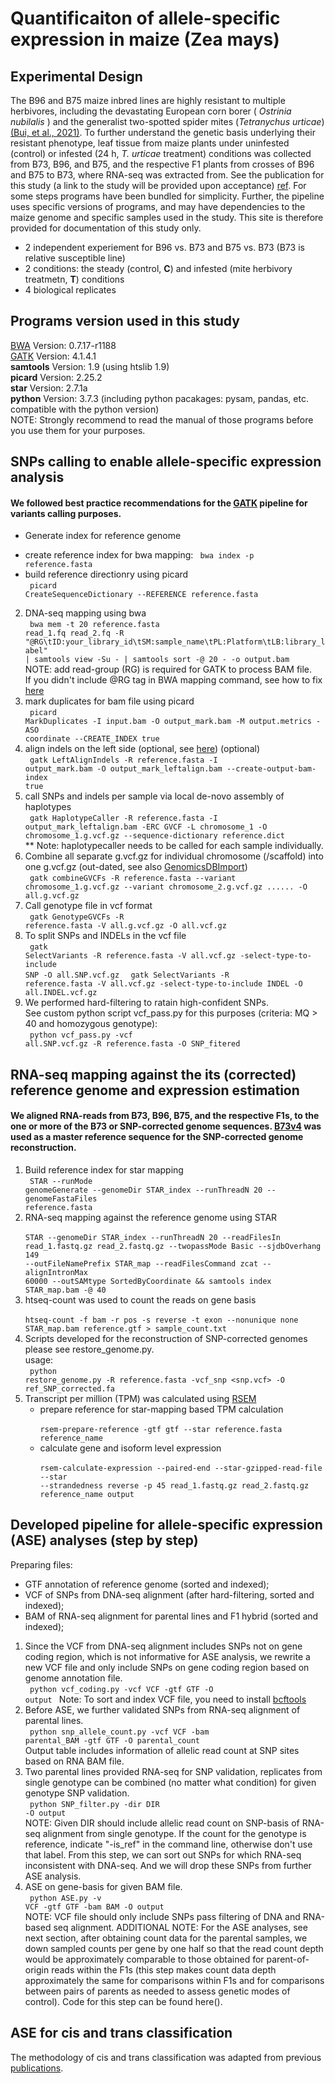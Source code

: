 # Quantificaiton of allele-specific expression in maize (Zea mays)

## Experimental Design
The B96 and B75 maize inbred lines are highly resistant to multiple herbivores, including the devastating European corn borer (<i> Ostrinia nubilalis </i>) and the generalist two-spotted spider mites (<i>Tetranychus urticae</i>) [(Bui, et al., 2021)](https://doi.org/10.3389/fpls.2021.693088). To further understand the genetic basis underlying their resistant phenotype, leaf tissue from maize plants under uninfested (control) or infested (24 h, <i> T. urticae </i> treatment) conditions was collected from B73, B96, and B75, and the respective F1 plants from crosses of B96 and B75 to B73, where RNA-seq was extracted from. See the publication for this study (a link to the study will be provided upon acceptance) [ref](). For some steps programs have been bundled for simplicity. Further, the pipeline uses specific versions of programs, and may have dependencies to the maize genome and specific samples used in the study. This site is therefore provided for documentation of this study only.
- 2 independent experiement for B96 vs. B73 and B75 vs. B73 (B73 is relative susceptible line)
- 2 conditions: the steady (control, **C**) and infested (mite herbivory treatmetn, **T**) conditions
- 4 biological replicates 

## Programs version used in this study
[BWA](https://github.com/lh3/bwa) Version: 0.7.17-r1188 <br>
[GATK](https://gatk.broadinstitute.org/hc/en-us/sections/360007226651-Best-Practices-Workflows) Version: 4.1.4.1 <br>
**samtools** Version: 1.9 (using htslib 1.9) <br>
**picard** Version: 2.25.2 <br>
**star** Version: 2.7.1a <br>
**python** Version: 3.7.3 (including python pacakages: pysam, pandas, etc. compatible with the python version) <br>
NOTE: Strongly recommend to read the manual of those programs before you use them for your purposes.

## SNPs calling to enable allele-specific expression analysis
#### We followed best practice recommendations for the [GATK](https://gatk.broadinstitute.org/hc/en-us/sections/360007226651-Best-Practices-Workflows) pipeline for variants calling purposes. <br>
* Generate index for reference genome <br>
- create reference index for bwa mapping:
  <code> bwa index -p <prefix> reference.fasta </code>
- build reference directionry using picard <br>
  <code> picard CreateSequenceDictionary --REFERENCE reference.fasta </code>
2. DNA-seq mapping using bwa <br>
  <code> bwa mem -t 20 reference.fasta read_1.fq read_2.fq -R "@RG\tID:your_library_id\tSM:sample_name\tPL:Platform\tLB:library_label" | samtools view -Su - | samtools sort -@ 20 - -o output.bam </code> <br>
  NOTE: add read-group (RG) is required for GATK to process BAM file. <br>
  If you didn't include @RG tag in BWA mapping command, see how to fix [here](https://gatk.broadinstitute.org/hc/en-us/articles/360037872491)
3. mark duplicates for bam file using picard <br>
  <code> picard MarkDuplicates -I input.bam -O output_mark.bam -M output.metrics -ASO coordinate --CREATE_INDEX true </code>
4. align indels on the left side (optional, see [here](https://gatk.broadinstitute.org/hc/en-us/articles/360037067752-LeftAlignIndels)) (optional) <br>
  <code> gatk LeftAlignIndels -R reference.fasta -I output_mark.bam -O output_mark_leftalign.bam --create-output-bam-index true </code>
5. call SNPs and indels per sample via local de-novo assembly of haplotypes <br>
  <code> gatk HaplotypeCaller -R reference.fasta -I output_mark_leftalign.bam -ERC GVCF -L chromosome_1 -O chromosome_1.g.vcf.gz --sequence-dictionary reference.dict </code> <br>
** Note: haplotypecaller needs to be called for each sample individually. <br>
6. Combine all separate g.vcf.gz for individual chromosome (/scaffold) into one g.vcf.gz (out-dated, see also [GenomicsDBImport](https://gatk.broadinstitute.org/hc/en-us/articles/360036883491-GenomicsDBImport)) <br>
  <code> gatk combineGVCFs -R reference.fasta --variant chromosome_1.g.vcf.gz --variant chromosome_2.g.vcf.gz ...... -O all.g.vcf.gz </code>
7. Call genotype file in vcf format <br>
  <code> gatk GenotypeGVCFs -R reference.fasta -V all.g.vcf.gz -O all.vcf.gz </code> 
8. To split SNPs and INDELs in the vcf file <br>
  <code> gatk SelectVariants -R reference.fasta -V all.vcf.gz -select-type-to-include SNP -O all.SNP.vcf.gz </code>
  <code> gatk SelectVariants -R reference.fasta -V all.vcf.gz -select-type-to-include INDEL -O all.INDEL.vcf.gz </code>
9. We performed hard-filtering to ratain high-confident SNPs. <br> 
  See custom python script vcf_pass.py
 for this purposes (criteria: MQ > 40 and homozygous genotype): <br>
  <code> python vcf_pass.py -vcf all.SNP.vcf.gz -R reference.fasta -O SNP_fitered </code>

## RNA-seq mapping against the its (corrected) reference genome and expression estimation
#### We aligned RNA-reads from B73, B96, B75, and the respective F1s, to the one or more of the B73 or SNP-corrected genome sequences. [B73v4](https://www.maizegdb.org/genome/assembly/Zm-B73-REFERENCE-GRAMENE-4.0) was used as a master reference sequence for the SNP-corrected genome reconstruction. <br>
1. Build reference index for star mapping <br>
  <code> STAR --runMode genomeGenerate --genomeDir STAR_index --runThreadN 20 --genomeFastaFiles reference.fasta </code>
2. RNA-seq mapping against the reference genome using STAR <br>
  <code> STAR --genomeDir STAR_index --runThreadN 20 --readFilesIn read_1.fastq.gz read_2.fastq.gz --twopassMode Basic --sjdbOverhang 149 --outFileNamePrefix STAR_map --readFilesCommand zcat --alignIntronMax 60000 --outSAMtype SortedByCoordinate && samtools index STAR_map.bam -@ 40 </code>
3. htseq-count was used to count the reads on gene basis <br>
  <code> htseq-count -f bam -r pos -s reverse -t exon --nonunique none STAR_map.bam reference.gtf > sample_count.txt </code>
4. Scripts developed for the reconstruction of SNP-corrected genomes please see restore_genome.py. <br>
  usage: <br>
  <code> python restore_genome.py -R reference.fasta -vcf_snp <snp.vcf> -O ref_SNP_corrected.fa </code>
5. Transcript per million (TPM) was calculated using [RSEM](https://deweylab.github.io/RSEM/README.html) <br>
    - prepare reference for star-mapping based TPM calculation <br>
    <code> rsem-prepare-reference -gtf gtf --star reference.fasta reference_name </code>
    - calculate gene and isoform level expression <br>
    <code> rsem-calculate-expression --paired-end --star-gzipped-read-file --star --strandedness reverse -p 45 read_1.fastq.gz read_2.fastq.gz reference_name output </code>

## Developed pipeline for allele-specific expression (ASE) analyses (step by step)
Preparing files:
- GTF annotation of reference genome (sorted and indexed);
- VCF of SNPs from DNA-seq alignment (after hard-filtering, sorted and indexed);
- BAM of RNA-seq alignment for parental lines and F1 hybrid (sorted and indexed);
1. Since the VCF from DNA-seq alignment includes SNPs not on gene coding region, which is not informative for ASE analysis, we rewrite a new VCF file and only include SNPs on gene coding region based on genome annotation file. <br>
<code> python vcf_coding.py -vcf VCF -gtf GTF -O output </code>
Note: To sort and index VCF file, you need to install [bcftools](https://samtools.github.io/bcftools/) <br>
2. Before ASE, we further validated SNPs from RNA-seq alignment of parental lines. <br>
<code> python snp_allele_count.py -vcf VCF -bam parental_BAM -gtf GTF -O parental_count </code> <br>
Output table includes information of allelic read count at SNP sites based on RNA BAM file. 
3. Two parental lines provided RNA-seq for SNP validation, replicates from single genotype can be combined (no matter what condition) for given genotype SNP validation. <br> 
<code> python SNP_filter.py -dir DIR -O output </code> <br>
NOTE: Given DIR should include allelic read count on SNP-basis of RNA-seq alignment from single genotype. If the count for the genotype is reference, indicate "-is_ref" in the command line, otherwise don't use that label. 
From this step, we can sort out SNPs for which RNA-seq inconsistent with DNA-seq. And we will drop these SNPs from further ASE analysis. 
4. ASE on gene-basis for given BAM file. <br>
<code> python ASE.py -v VCF -gtf GTF -bam BAM -O output </code> <br>
NOTE: VCF file should only include SNPs pass filtering of DNA and RNA-based seq alignment. 
ADDITIONAL NOTE: For the ASE analyses, see next section, after obtaining count data for the parental samples, we down sampled counts per gene by one half so that the read count depth would be approximately comparable to those obtained for parent-of-origin reads within the F1s (this step makes count data depth approximately the same for comparisons within F1s and for comparisons between pairs of parents as needed to assess genetic modes of control). Code for this step can be found here().

## ASE for cis and trans classification <br>
The methodology of cis and trans classification was adapted from previous [publications](https://www.nature.com/articles/s41467-019-13386-w). <br>
    
